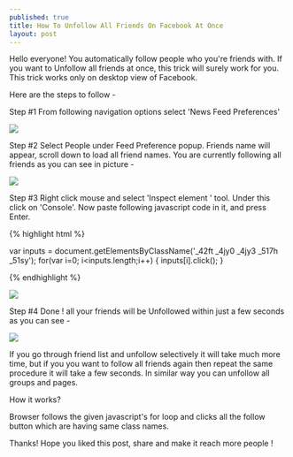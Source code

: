 ```yaml
---
published: true
title: How To Unfollow All Friends On Facebook At Once
layout: post
---
```


Hello everyone! You automatically follow people who you're friends with. If you want to Unfollow all friends at once, this trick will surely work for you. This trick works only on desktop view of Facebook.

Here are the steps to follow -

Step #1 From following navigation options select  'News Feed Preferences'

![]({{site.baseurl}}/http://4.bp.blogspot.com/-IZ8S8L2Jw6g/VH64s-XO1dI/AAAAAAAAB-k/o47aTBdMB_4/s1600/Capture.JPG)

Step #2 Select People under Feed Preference popup. Friends name will appear, scroll down to load all friend names. You are currently following all friends as you can see in picture -

![]({{site.baseurl}}/http://3.bp.blogspot.com/-KyEXUa0-uqk/VH65XZAP6tI/AAAAAAAAB-s/xD9yxHWud84/s1600/Capture2.JPG)

Step #3  Right click mouse and select 'Inspect element ' tool. Under this click on 'Console'. Now paste following javascript code in it, and press Enter.

{% highlight html %}

var inputs = document.getElementsByClassName('_42ft _4jy0 _4jy3 _517h _51sy'); 
for(var i=0; i<inputs.length;i++) 
  { 
  inputs[i].click(); 
  }

{% endhighlight %}

![]({{site.baseurl}}/http://4.bp.blogspot.com/-5kUvxcN96hc/VH66suz3MGI/AAAAAAAAB-8/abrCbtKDkVc/s1600/Capture4.JPG)

Step #4 Done ! all your friends will be Unfollowed within just a few seconds as you can see -

![]({{site.baseurl}}/http://4.bp.blogspot.com/-o9fhZCTgEpo/VH66sLOZdyI/AAAAAAAAB-4/7Yu5lTqP4Tg/s1600/Capture3.JPG)

If you go through friend list and unfollow selectively it will take much more time, but if you you want to follow all friends again then repeat the same procedure it will take a few seconds. In similar way you can unfollow all groups and pages. 

How it works?

Browser follows the given javascript's for loop and clicks all the follow button which are having same class names.

Thanks!
Hope you liked this post, share and make it reach more people !
